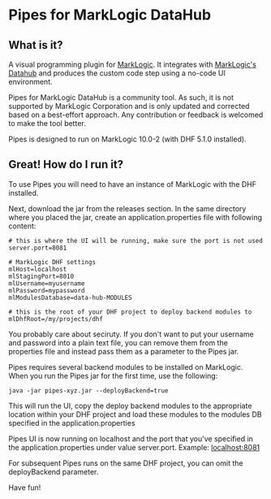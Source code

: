 # Pipes for MarkLogic DataHub

## What is it?
A visual programming plugin for [MarkLogic](https://docs.marklogic.com/guide/getting-started/intro). It integrates with [MarkLogic's Datahub](https://docs.marklogic.com/datahub/) and produces the custom code step using a no-code UI environment.

Pipes for MarkLogic DataHub is a community tool. As such, it is not supported by MarkLogic Corporation and is only updated and corrected based on a best-effort approach. Any contribution or feedback is welcomed to make the tool better.

Pipes is designed to run on MarkLogic 10.0-2 (with DHF 5.1.0 installed). 

## Great! How do I run it?
To use Pipes you will need to have an instance of MarkLogic with the DHF installed.

Next, download the jar from the releases section. In the same directory where you placed the jar, create an application.properties file with following content:

```
# this is where the UI will be running, make sure the port is not used
server.port=8081

# MarkLogic DHF settings
mlHost=localhost
mlStagingPort=8010
mlUsername=myusername
mlPassword=mypassword 
mlModulesDatabase=data-hub-MODULES

# this is the root of your DHF project to deploy backend modules to
mlDhfRoot=/my/projects/dhf 
```

You probably care about seciruty. If you don't want to put your username and password into a plain text file, you can remove them from the properties file and instead pass them as a parameter to the Pipes jar.

Pipes requires several backend modules to be installed on MarkLogic. When you run the Pipes jar for the first time, use the following:

```java -jar pipes-xyz.jar --deployBackend=true```

This will run the UI, copy the deploy backend modules to the appropriate location within your DHF project and load these modules to the modules DB specified in the application.properties 

Pipes UI is now running on localhost and the port that you've specified in the application.properties under value server.port. Example: [localhost:8081](localhost:8081)

For subsequent Pipes runs on the same DHF project, you can omit the deployBackend parameter.

Have fun!